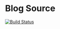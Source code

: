 # Blog Source

[![Build Status](https://travis-ci.com/soolx/blog.svg?branch=gh-pages)](https://travis-ci.com/soolx/blog)